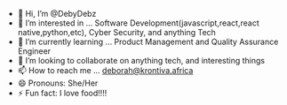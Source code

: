 - 👋 Hi, I’m @DebyDebz
- 👀 I’m interested in ... Software Development(javascript,react,react native,python,etc), Cyber Security, and anything Tech
- 🌱 I’m currently learning ... Product Management and Quality Assurance Engineer
- 💞️ I’m looking to collaborate on anything tech, and interesting things
- 📫 How to reach me ... deborah@krontiva.africa
- 😄 Pronouns: She/Her
- ⚡ Fun fact: I love food!!!!
<!---
DebyDebz/DebyDebz is a ✨ special ✨ repository because its `README.md` (this file) appears on your GitHub profile.
You can click the Preview link to take a look at your changes.
--->
